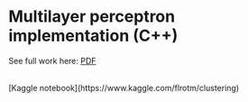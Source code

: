 # Multilayer perceptron implementation (C++)
See full work here: [PDF](https://github.com/Flrotm/Projects/blob/master/AI/py4/Proyecto_4___IA.pdf)

<br />
[Kaggle notebook](https://www.kaggle.com/flrotm/clustering)
